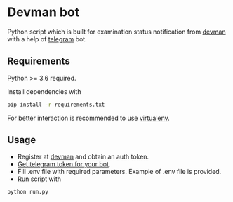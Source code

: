 # Devman bot

Python script which is built for examination status notification from
[devman](https://dvmn.org) with a help of [telegram](https://github.com/python-telegram-bot/python-telegram-bot) 
bot.

## Requirements
Python >= 3.6 required.

Install dependencies with 
```bash
pip install -r requirements.txt
```
For better interaction is recommended to use [virtualenv](https://github.com/pypa/virtualenv).

## Usage

* Register at [devman](https://dvmn.org) and obtain an auth token.
* [Get telegram token for your bot](https://core.telegram.org/bots/api).
* Fill .env file with required parameters. Example of .env file is provided.
* Run script with

```bash
python run.py
```